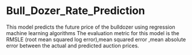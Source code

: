 # Bull_Dozer_Rate_Prediction
This model predicts the future price of the bulldozer using regression machine learning algorithms The evaluation metric for this model is the RMSLE (root mean squared log error),mean squared error ,mean absolute error between the actual and predicted auction prices.
